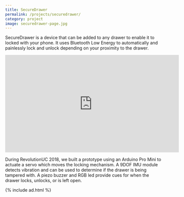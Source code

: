 ```yaml
---
title: SecureDrawer
permalink: /projects/securedrawer/
category: project
image: securedrawer-page.jpg
---
```


SecureDrawer is a device that can be added to any drawer to enable it to locked with your phone. It uses Bluetooth Low Energy to automatically and painlessly lock and unlock depending on your proximity to the drawer.

<iframe width="560" height="315" src="https://www.youtube.com/embed/_EFg5OU0XbE" frameborder="0" allow="autoplay; encrypted-media" allowfullscreen></iframe>

During RevolutionUC 2018, we built a prototype using an Arduino Pro Mini to actuate a servo which moves the locking mechanism. A 9DOF IMU module detects vibration and can be used to determine if the drawer is being tampered with. A piezo buzzer and RGB led provide cues for when the drawer locks, unlocks, or is left open.

{% include ad.html %}
